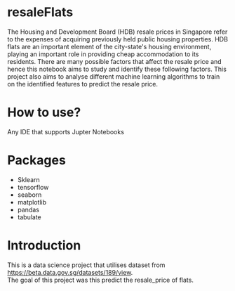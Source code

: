 # resaleFlats
The Housing and Development Board (HDB) resale prices in Singapore refer to the expenses of acquiring previously held public housing properties. HDB flats are an important element of the city-state's housing environment, playing an important role in providing cheap accommodation to its residents. There are many possible factors that affect the resale price and hence this notebook aims to study and identify these following factors. This project also aims to analyse different machine learning algorithms to train on the identified features to predict the resale price.

# How to use?
Any IDE that supports Jupter Notebooks

# Packages
- Sklearn
- tensorflow
- seaborn
- matplotlib
- pandas
- tabulate
# Introduction
This is a data science project that utilises dataset from https://beta.data.gov.sg/datasets/189/view. <br>
The goal of this project was this predict the resale_price of flats.

